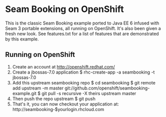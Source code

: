 Seam Booking on OpenShift
=========================

This is the classic Seam Booking example ported to Java EE 6 infused with Seam
3 portable extensions, all running on OpenShift.  It's also been given a fresh 
new look. See features.txt for a list of features that are demonstrated by this 
example.

Running on OpenShift
--------------------

1. Create an account at http://openshift.redhat.com/
2. Create a jbossas-7.0 application
    $ rhc-create-app -a seambooking -t jbossas-7.0
3. Add this upstream seambooking repo
    $ cd seambooking
    $ git remote add upstream -m master git://github.com/openshift/seambooking-example.git
    $ git pull -s recursive -X theirs upstream master
4. Then push the repo upstream
    $ git push
5. That's it, you can now checkout your application at:
    http://seambooking-$yourlogin.rhcloud.com
